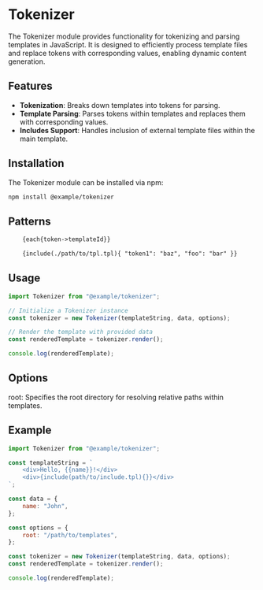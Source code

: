 # Tokenizer

The Tokenizer module provides functionality for tokenizing and parsing templates in JavaScript. It is designed to efficiently process template files and replace tokens with corresponding values, enabling dynamic content generation.

## Features

- **Tokenization**: Breaks down templates into tokens for parsing.
- **Template Parsing**: Parses tokens within templates and replaces them with corresponding values.
- **Includes Support**: Handles inclusion of external template files within the main template.

## Installation

The Tokenizer module can be installed via npm:

```bash
npm install @example/tokenizer
```

## Patterns

```html
    {each{token->templateId}}
```
```html
    {include(./path/to/tpl.tpl){ "token1": "baz", "foo": "bar" }}
```


## Usage
```javascript
import Tokenizer from "@example/tokenizer";

// Initialize a Tokenizer instance
const tokenizer = new Tokenizer(templateString, data, options);

// Render the template with provided data
const renderedTemplate = tokenizer.render();

console.log(renderedTemplate);
```

## Options

root: Specifies the root directory for resolving relative paths within templates.

## Example

```javascript
import Tokenizer from "@example/tokenizer";

const templateString = `
    <div>Hello, {{name}}!</div>
    <div>{include(path/to/include.tpl){}}</div>
`;

const data = {
    name: "John",
};

const options = {
    root: "/path/to/templates",
};

const tokenizer = new Tokenizer(templateString, data, options);
const renderedTemplate = tokenizer.render();

console.log(renderedTemplate);

```
